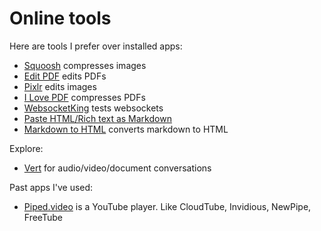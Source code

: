 # Online tools

Here are tools I prefer over installed apps:

- [Squoosh](https://squoosh.app/) compresses images
- [Edit PDF](https://smallpdf.com/edit-pdf) edits PDFs
- [Pixlr](https://pixlr.com/editor/) edits images
- [I Love PDF](https://www.ilovepdf.com/compress_pdf) compresses PDFs
- [WebsocketKing](https://websocketking.com/) tests websockets
- [Paste HTML/Rich text as Markdown](https://euangoddard.github.io/clipboard2markdown/)
- [Markdown to HTML](https://markdowntohtml.com/) converts markdown to HTML

Explore:

- [Vert](https://vert.sh/) for audio/video/document conversations

Past apps I've used:

- [Piped.video](https://piped.video/) is a YouTube player. Like CloudTube, Invidious, NewPipe, FreeTube
